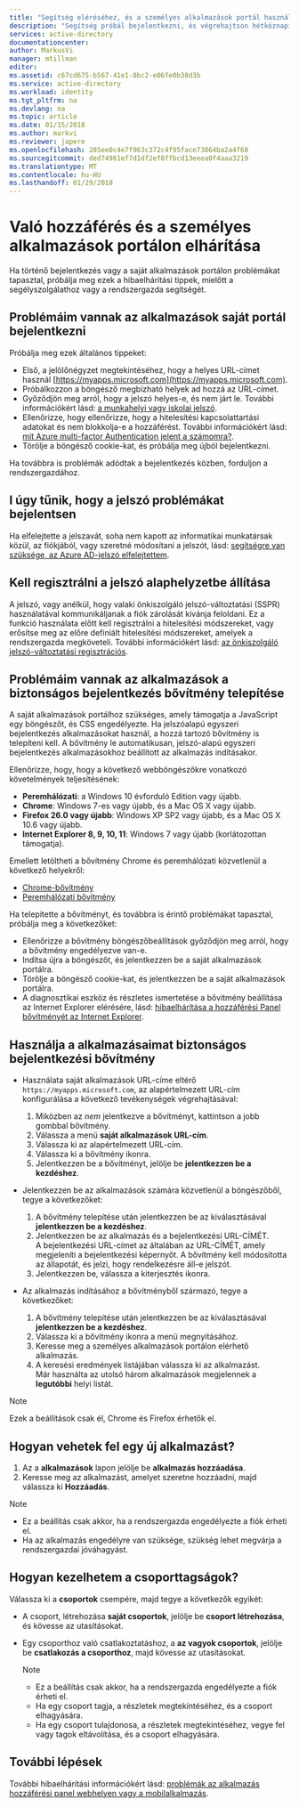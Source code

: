 ```yaml
---
title: "Segítség eléréséhez, és a személyes alkalmazások portál használata az Azure Active Directoryban |} Microsoft Docs"
description: "Segítség próbál bejelentkezni, és végrehajtson hétköznapi feladatokat a hozzáférési panelen."
services: active-directory
documentationcenter: 
author: MarkusVi
manager: mtillman
editor: 
ms.assetid: c67cd675-b567-41e1-8bc2-e06fe0b38d3b
ms.service: active-directory
ms.workload: identity
ms.tgt_pltfrm: na
ms.devlang: na
ms.topic: article
ms.date: 01/15/2018
ms.author: markvi
ms.reviewer: japere
ms.openlocfilehash: 285ee0c4e7f963c372c4f95face73864ba2a4f68
ms.sourcegitcommit: ded74961ef7d1df2ef8ffbcd13eeea0f4aaa3219
ms.translationtype: MT
ms.contentlocale: hu-HU
ms.lasthandoff: 01/29/2018
---
```

# <a name="troubleshoot-issues-with-accessing-and-using-the-my-apps-portal"></a>Való hozzáférés és a személyes alkalmazások portálon elhárítása

Ha történő bejelentkezés vagy a saját alkalmazások portálon problémákat tapasztal, próbálja meg ezek a hibaelhárítási tippek, mielőtt a segélyszolgálathoz vagy a rendszergazda segítségét.

## <a name="i-am-having-trouble-signing-into-the-my-apps-portal"></a>Problémáim vannak az alkalmazások saját portál bejelentkezni

Próbálja meg ezek általános tippeket:

- Első, a jelölőnégyzet megtekintéséhez, hogy a helyes URL-címet használ [https://myapps.microsoft.com](https://myapps.microsoft.com).
- Próbálkozzon a böngésző megbízható helyek ad hozzá az URL-címet.
- Győződjön meg arról, hogy a jelszó helyes-e, és nem járt le. További információkért lásd: [a munkahelyi vagy iskolai jelszó](active-directory-passwords-update-your-own-password.md).
- Ellenőrizze, hogy ellenőrizze, hogy a hitelesítési kapcsolattartási adatokat és nem blokkolja-e a hozzáférést. További információkért lásd: [mit Azure multi-factor Authentication jelent a számomra?](https://docs.microsoft.com/azure/multi-factor-authentication/end-user/multi-factor-authentication-end-user).
- Törölje a böngésző cookie-kat, és próbálja meg újból bejelentkezni.

Ha továbbra is problémák adódtak a bejelentkezés közben, forduljon a rendszergazdához.


## <a name="i-seem-to-be-having-password-issues"></a>I úgy tűnik, hogy a jelszó problémákat bejelentsen

Ha elfelejtette a jelszavát, soha nem kapott az informatikai munkatársak közül, az fiókjából, vagy szeretné módosítani a jelszót, lásd: [segítségre van szüksége, az Azure AD-jelszó elfelejtettem](active-directory-passwords-update-your-own-password.md).

## <a name="i-need-to-register-for-password-reset"></a>Kell regisztrálni a jelszó alaphelyzetbe állítása

A jelszó, vagy anélkül, hogy valaki önkiszolgáló jelszó-változtatási (SSPR) használatával kommunikáljanak a fiók zárolását kívánja feloldani. Ez a funkció használata előtt kell regisztrálni a hitelesítési módszereket, vagy erősítse meg az előre definiált hitelesítési módszereket, amelyek a rendszergazda megköveteli. További információkért lásd: [az önkiszolgáló jelszó-változtatási regisztrációs](active-directory-passwords-reset-register.md).


## <a name="i-am-having-trouble-installing-the-my-apps-secure-sign-in-extension"></a>Problémáim vannak az alkalmazások a biztonságos bejelentkezés bővítmény telepítése

A saját alkalmazások portálhoz szükséges, amely támogatja a JavaScript egy böngészőt, és CSS engedélyezte. Ha jelszóalapú egyszeri bejelentkezés alkalmazásokat használ, a hozzá tartozó bővítmény is telepíteni kell. A bővítmény le automatikusan, jelszó-alapú egyszeri bejelentkezés alkalmazásokhoz beállított az alkalmazás indításakor.

Ellenőrizze, hogy, hogy a következő webböngészőkre vonatkozó követelmények teljesítésének:
- **Peremhálózati**: a Windows 10 évforduló Edition vagy újabb.
- **Chrome**: Windows 7-es vagy újabb, és a Mac OS X vagy újabb.
- **Firefox 26.0 vagy újabb**: Windows XP SP2 vagy újabb, és a Mac OS X 10.6 vagy újabb.
- **Internet Explorer 8, 9, 10, 11**: Windows 7 vagy újabb (korlátozottan támogatja).

Emellett letöltheti a bővítmény Chrome és peremhálózati közvetlenül a következő helyekről:

- [Chrome-bővítmény](https://chrome.google.com/webstore/detail/access-panel-extension/ggjhpefgjjfobnfoldnjipclpcfbgbhl)
- [Peremhálózati bővítmény](https://www.microsoft.com/store/apps/9pc9sckkzk84)

Ha telepítette a bővítményt, és továbbra is érintő problémákat tapasztal, próbálja meg a következőket:

- Ellenőrizze a bővítmény böngészőbeállítások győződjön meg arról, hogy a bővítmény engedélyezve van-e.
- Indítsa újra a böngészőt, és jelentkezzen be a saját alkalmazások portálra.
- Törölje a böngésző cookie-kat, és jelentkezzen be a saját alkalmazások portálra.
- A diagnosztikai eszköz és részletes ismertetése a bővítmény beállítása az Internet Explorer elérésére, lásd: [hibaelhárítása a hozzáférési Panel bővítményét az Internet Explorer](https://docs.microsoft.com/azure/active-directory/active-directory-saas-ie-troubleshooting).

## <a name="use-the-my-apps-secure-sign-in-extension"></a>Használja a alkalmazásaimat biztonságos bejelentkezési bővítmény
* Használata saját alkalmazások URL-címe eltérő `https://myapps.microsoft.com`, az alapértelmezett URL-cím konfigurálása a következő tevékenységek végrehajtásával:
   1. Miközben az *nem* jelentkezve a bővítményt, kattintson a jobb gombbal bővítmény.
   2. Válassza a menü **saját alkalmazások URL-cím**.
   3. Válassza ki az alapértelmezett URL-cím.
   4. Válassza ki a bővítmény ikonra.
   5. Jelentkezzen be a bővítményt, jelölje be **jelentkezzen be a kezdéshez**.

* Jelentkezzen be az alkalmazások számára közvetlenül a böngészőből, tegye a következőket:
   1. A bővítmény telepítése után jelentkezzen be az kiválasztásával **jelentkezzen be a kezdéshez**.
   2. Jelentkezzen be az alkalmazás és a bejelentkezési URL-CÍMÉT.  
       A bejelentkezési URL-címet az általában az URL-CÍMÉT, amely megjeleníti a bejelentkezési képernyőt.
      A bővítmény kell módosította az állapotát, és jelzi, hogy rendelkezésre áll-e jelszót.
   3. Jelentkezzen be, válassza a kiterjesztés ikonra.

* Az alkalmazás indításához a bővítményből származó, tegye a következőket:
   1. A bővítmény telepítése után jelentkezzen be az kiválasztásával **jelentkezzen be a kezdéshez**.
   2. Válassza ki a bővítmény ikonra a menü megnyitásához.
   3. Keresse meg a személyes alkalmazások portálon elérhető alkalmazás.
   4. A keresési eredmények listájában válassza ki az alkalmazást.  
       Már használta az utolsó három alkalmazások megjelennek a **legutóbbi** helyi listát.

> [!NOTE]
> Ezek a beállítások csak él, Chrome és Firefox érhetők el.

## <a name="how-do-i-add-a-new-app"></a>Hogyan vehetek fel egy új alkalmazást?

1.  Az a **alkalmazások** lapon jelölje be **alkalmazás hozzáadása**.
2.  Keresse meg az alkalmazást, amelyet szeretne hozzáadni, majd válassza ki **Hozzáadás**.

   > [!NOTE]
   > * Ez a beállítás csak akkor, ha a rendszergazda engedélyezte a fiók érheti el.
   > * Ha az alkalmazás engedélyre van szüksége, szükség lehet megvárja a rendszergazdai jóváhagyást.
   > 

## <a name="how-do-i-manage-my-group-memberships"></a>Hogyan kezelhetem a csoporttagságok?

Válassza ki a **csoportok** csempére, majd tegye a következők egyikét: 
* A csoport, létrehozása **saját csoportok**, jelölje be **csoport létrehozása**, és kövesse az utasításokat.
* Egy csoporthoz való csatlakoztatáshoz, a **az vagyok csoportok**, jelölje be **csatlakozás a csoporthoz**, majd kövesse az utasításokat.

   > [!NOTE]
   > * Ez a beállítás csak akkor, ha a rendszergazda engedélyezte a fiók érheti el.
   > * Ha egy csoport tagja, a részletek megtekintéséhez, és a csoport elhagyására.
   > * Ha egy csoport tulajdonosa, a részletek megtekintéséhez, vegye fel vagy tagok eltávolítása, és a csoport elhagyására.
   >


## <a name="next-steps"></a>További lépések

További hibaelhárítási információkért lásd: [problémák az alkalmazás hozzáférési panel webhelyen vagy a mobilalkalmazás](active-directory-application-access-panel-content-map.md).

